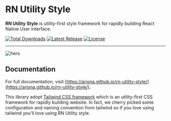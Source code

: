 # RN Utility Style
**RN Utility Style** is utility-first style framework for rapidly building React Native User interface.

<p>
  <a href="https://www.npmjs.com/package/rn-utility-style"><img src="https://img.shields.io/npm/dt/rn-utility-style.svg" alt="Total Downloads"></a>
  <a href="https://github.com/ariona/rn-utility-style/releases"><img src="https://img.shields.io/npm/v/rn-utility-style.svg" alt="Latest Release"></a>
  <a href="https://github.com/ariona/rn-utility-style/blob/master/LICENSE"><img src="https://img.shields.io/npm/l/rn-utility-style.svg" alt="License"></a>
</p>

------

![hero](https://ariona.github.io/rn-utility-style/assets/img/sample.83265ddd.jpg)

## Documentation
For full documentation, visit [https://ariona.github.io/rn-utility-style/](https://ariona.github.io/rn-utility-style/).

This library adopt [Tailwind CSS framework](https://tailwindcss.com/) which is an utility-first CSS framework for rapidly building website. In fact, we cherry picked some configuration and naming convention from tailwind so if you love using tailwind you'll love using RN Utility style.